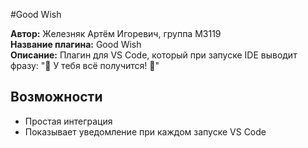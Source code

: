 #Good Wish

**Автор:** Железняк Артём Игоревич, группа M3119  
**Название плагина:** Good Wish  
**Описание:** Плагин для VS Code, который при запуске IDE выводит  фразу: "🌸 У тебя всё получится! 🌸"

## Возможности
- Простая интеграция
- Показывает уведомление при каждом запуске VS Code